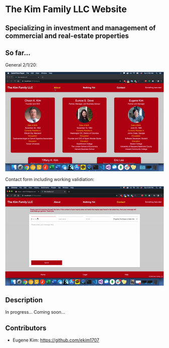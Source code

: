 # The Kim Family LLC Website 
## Specializing in investment and management of commercial and real-estate properties

## So far...

General 2/1/20:

![](./src/assets/img/readme/readme.gif)

Contact form including working validiation:

![](./src/assets/img/readme/readme2.gif)

## Description

In progress... Coming soon...

## Contributors 
* Eugene Kim: https://github.com/ekim1707 